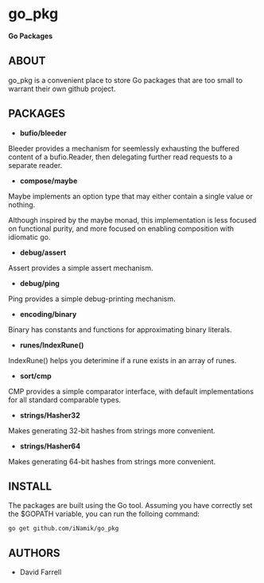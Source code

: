 go_pkg
======

**Go Packages**


ABOUT
-----

go_pkg is a convenient place to store Go packages that are too small to warrant their own github project.


PACKAGES
--------

 * **bufio/bleeder**

 Bleeder provides a mechanism for seemlessly exhausting the buffered content of
 a bufio.Reader, then delegating further read requests to a separate reader.

 * **compose/maybe**

 Maybe implements an option type that may either contain a single value or nothing.

 Although inspired by the maybe monad, this implementation is less focused on functional purity,
 and more focused on enabling composition with idiomatic go.

 * **debug/assert**

 Assert provides a simple assert mechanism.

 * **debug/ping**

 Ping provides a simple debug-printing mechanism.

 * **encoding/binary**

 Binary has constants and functions for approximating binary literals.

 * **runes/IndexRune()**

 IndexRune() helps you deterimine if a rune exists in an array of runes.

 * **sort/cmp**

 CMP provides a simple comparator interface, with default implementations for all standard comparable types.

 * **strings/Hasher32**

 Makes generating 32-bit hashes from strings more convenient.

 * **strings/Hasher64**

 Makes generating 64-bit hashes from strings more convenient.


INSTALL
-------

The packages are built using the Go tool.  Assuming you have correctly set the
$GOPATH variable, you can run the folloing command:

	go get github.com/iNamik/go_pkg


AUTHORS
-------

 * David Farrell
